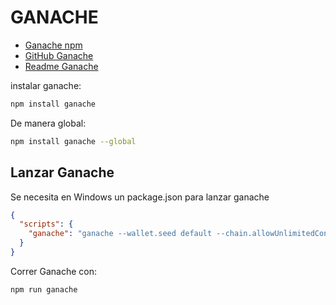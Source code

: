 # GANACHE

- [Ganache npm](https://www.npmjs.com/package/ganache)
- [GitHub Ganache](https://github.com/trufflesuite/ganache)
- [Readme Ganache](https://github.com/trufflesuite/ganache/tree/develop/src/packages/ganache#readme)

instalar ganache:

```bash
npm install ganache
```

De manera global:

```bash
npm install ganache --global
```

## Lanzar Ganache

Se necesita en Windows un package.json para lanzar ganache

```json
{
  "scripts": {
    "ganache": "ganache --wallet.seed default --chain.allowUnlimitedContractSize"
  }
}
```

Correr Ganache con:

```bash
npm run ganache
```
